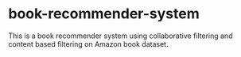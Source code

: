 # book-recommender-system
This is a book recommender system using collaborative filtering and content based filtering on Amazon book dataset.
